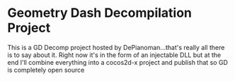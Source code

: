 # Geometry Dash Decompilation Project

This is a GD Decomp project hosted by DePianoman...that's really all there is to say about it.
Right now it's in the form of an injectable DLL but at the end I'll combine everything into a cocos2d-x project and publish that so GD is completely open source
